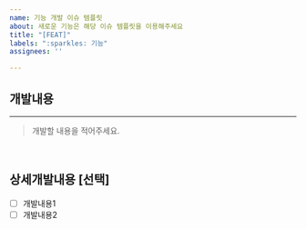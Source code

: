 ```yaml
---
name: 기능 개발 이슈 템플릿
about: 새로운 기능은 해당 이슈 템플릿을 이용해주세요
title: "[FEAT]"
labels: ":sparkles: 기능"
assignees: ''

---
```


## 개발내용
---
> 개발할 내용을 적어주세요.

</br>

## 상세개발내용 [선택]
- [ ] 개발내용1
- [ ] 개발내용2
